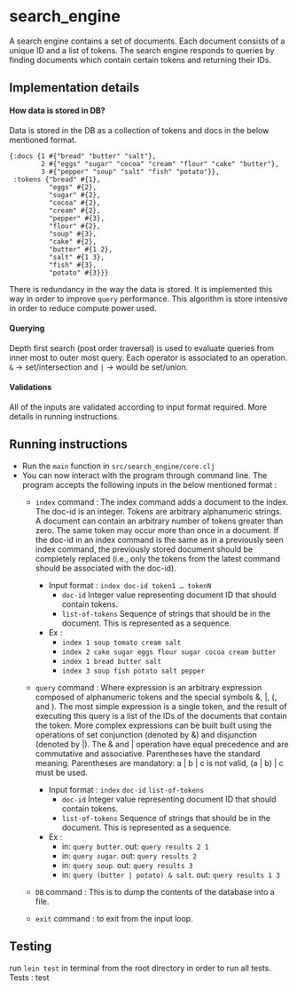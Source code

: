 # search_engine

A search engine contains a set of documents. Each document consists of a unique ID and a list of tokens. The search engine responds to queries by finding documents which contain certain tokens and returning their IDs.

## Implementation details 
#### How data is stored in DB?
Data is stored in the DB as a collection of tokens and docs in the below mentioned format. 
```
{:docs {1 #{"bread" "butter" "salt"},
        2 #{"eggs" "sugar" "cocoa" "cream" "flour" "cake" "butter"},
        3 #{"pepper" "soup" "salt" "fish" "potato"}},
 :tokens {"bread" #{1},
          "eggs" #{2},
          "sugar" #{2},
          "cocoa" #{2},
          "cream" #{2},
          "pepper" #{3},
          "flour" #{2},
          "soup" #{3},
          "cake" #{2},
          "butter" #{1 2},
          "salt" #{1 3},
          "fish" #{3},
          "potato" #{3}}}
```
There is redundancy in the way the data is stored. It is implemented this way in order to improve `query` performance.
This algorithm is store intensive in order to reduce compute power used.  

   
#### Querying 
Depth first search (post order traversal) is used to evaluate queries from inner most to outer most query. 
Each operator is associated to an operation. `&` -> set/intersection and `|` -> would be set/union.
  
#### Validations 
All of the inputs are validated according to input format required. More details in running instructions. 

## Running instructions
* Run the `main` function in `src/search_engine/core.clj`
* You can now interact with the program through command line. The program accepts the following inputs in the below mentioned format : 
    * `index` command :  The index command adds a document to the index. The doc-id is an integer. Tokens are arbitrary alphanumeric strings. A document can contain an arbitrary number of tokens greater than zero. The same token may occur more than once in a document. If the doc-id in an index command is the same as in a previously seen index command, the previously stored document should be completely replaced (i.e., only the tokens from the latest command should be associated with the doc-id).
        * Input format : `index doc-id token1 … tokenN`
            * `doc-id` Integer value representing document ID that should contain tokens. 
            * `list-of-tokens` Sequence of strings that should be in the document. This is represented as a sequence. 
        * Ex : 
            * `index 1 soup tomato cream salt`
            * `index 2 cake sugar eggs flour sugar cocoa cream butter`
            * `index 1 bread butter salt`
            * `index 3 soup fish potato salt pepper`
            
    * `query` command : Where expression is an arbitrary expression composed of alphanumeric tokens and the special symbols &, |, (, and ). The most simple expression is a single token, and the result of executing this query is a list of the IDs of the documents that contain the token. More complex expressions can be built built using the operations of set conjunction (denoted by &) and disjunction (denoted by |). The & and | operation have equal precedence and are commutative and associative. Parentheses have the standard meaning. Parentheses are mandatory: a | b | c is not valid, (a | b) | c must be used.
        * Input format : `index` `doc-id` `list-of-tokens`
            * `doc-id` Integer value representing document ID that should contain tokens. 
            * `list-of-tokens` Sequence of strings that should be in the document. This is represented as a sequence. 
        * Ex : 
            * in: `query butter`. out: `query results 2 1`
            * in: `query sugar`. out: `query results 2`
            * in: `query soup`. out: `query results 3`
            * in: `query (butter | potato) & salt`. out: `query results 1 3`
            
    * `DB` command : This is to dump the contents of the database into a file. 
    * `exit` command : to exit from the input loop.
            

## Testing 
run `lein test` in terminal from the root directory in order to run all tests. 
Tests : test
